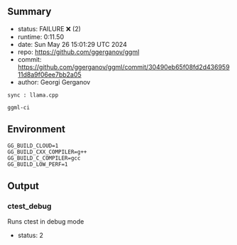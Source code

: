 ## Summary

- status:  FAILURE ❌ (2)
- runtime: 0:11.50
- date:    Sun May 26 15:01:29 UTC 2024
- repo:    https://github.com/ggerganov/ggml
- commit:  https://github.com/ggerganov/ggml/commit/30490eb65f08fd2d43695911d8a9f06ee7bb2a05
- author:  Georgi Gerganov
```
sync : llama.cpp

ggml-ci
```

## Environment

```
GG_BUILD_CLOUD=1
GG_BUILD_CXX_COMPILER=g++
GG_BUILD_C_COMPILER=gcc
GG_BUILD_LOW_PERF=1
```

## Output

### ctest_debug

Runs ctest in debug mode
- status: 2
```

```


